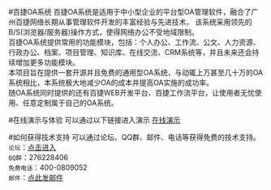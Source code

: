 #百捷OA系统
百捷OA系统是适用于中小型企业的平台型OA管理软件，融合了广州百捷网络长期从事管理软件开发的丰富经验与先进技术，
该系统采用领先的B/S(浏览器/服务器)操作方式，使得网络办公不受地域限制。<br>
百捷OA系统提供常用的功能模块，包括：个人办公、工作流、公文、人力资源、行政办公、档案、项目管理、知识库、在线交流、CRM系统等，并且未来还会持续增加更多功能模块。<br>
本项目旨在提供一套开源并且免费的通用型OA系统，与动辄上万甚至几十万的OA系统相比，本系统极大地减少OA的成本并提高OA实施的成功率。<br>
随OA系统同时提供的还有百捷WEB开发平台、百捷工作流平台，让使用者无忧使用、任意定制属于自己的OA系统。
    
#在线演示与体验
可以通过以下链接进入演示
[在线演示](http://www.baijienet.com/oademo_0.html "百捷OA系统在线演示")
    
#如何获得技术支持
可以通过论坛、QQ群、邮件、电话等获得免费的技术支持。<br>
`论坛`：[点击进入](http://www.baijienet.com/bbs/home.esh "百捷论坛")<br>
`QQ群`：276228406<br>
`免费电话`：400-0809052<br>
`邮件`：[点此发邮件](mailto:mydee@21cn.com)<br>